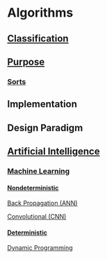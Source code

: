 # Algorithms

## [Classification]()
## [Purpose](https://github.com/unboagable/software-engineering-roadmap/blob/master/Computer%20Science%20Review/Notes/Algorithms/Purpose/Purpose.md)
### [Sorts](https://github.com/unboagable/software-engineering-roadmap/blob/master/Computer%20Science%20Review/Notes/Algorithms/Purpose/Sorts/Sorts.md)
## Implementation
## Design Paradigm
## [Artificial Intelligence](https://github.com/unboagable/software-engineering-roadmap/blob/master/Computer%20Science%20Review/Notes/Algorithms/Artificial%20Intelligence/Artificial%20Intelligence.md)
### [Machine Learning](https://github.com/unboagable/software-engineering-roadmap/blob/master/Computer%20Science%20Review/Notes/Algorithms/Artificial%20Intelligence/Machine%20Learning/Machine%20Learning.md)
#### [Nondeterministic](https://github.com/unboagable/software-engineering-roadmap/blob/master/Computer%20Science%20Review/Notes/Algorithms/Artificial%20Intelligence/Machine%20Learning/Nondeterministic/Nondeterministic.md)

[Back Propagation (ANN)](https://github.com/unboagable/software-engineering-roadmap/blob/master/Computer%20Science%20Review/Notes/Algorithms/Artificial%20Intelligence/Machine%20Learning/Nondeterministic/Back%20Propagation%20(ANN)/Back%20Propagation%20(ANN).md)

[Convolutional (CNN)](https://github.com/unboagable/software-engineering-roadmap/blob/master/Computer%20Science%20Review/Notes/Algorithms/Artificial%20Intelligence/Machine%20Learning/Nondeterministic/Convolutional%20(CNN)/Convolutional%20(CNN).md)

#### [Deterministic](https://github.com/unboagable/software-engineering-roadmap/blob/master/Computer%20Science%20Review/Notes/Algorithms/Artificial%20Intelligence/Machine%20Learning/Deterministic/Deterministic.md)

[Dynamic Programming](https://github.com/unboagable/software-engineering-roadmap/blob/master/Computer%20Science%20Review/Notes/Algorithms/Artificial%20Intelligence/Machine%20Learning/Deterministic/Dynamic%20Programming/Dynamic%20Programming.md)

